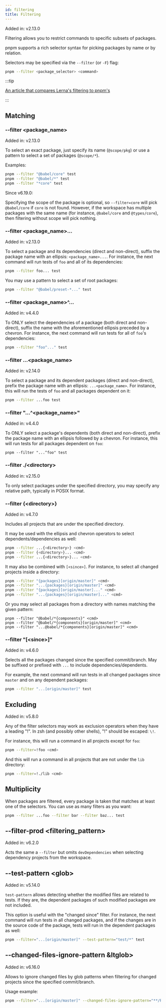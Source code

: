 ```yaml
---
id: filtering
title: Filtering
---
```


Added in: v2.13.0

Filtering allows you to restrict commands to specific subsets of packages.

pnpm supports a rich selector syntax for picking packages by name or by
relation.

Selectors may be specified via the `--filter` (or `-F`) flag:

```sh
pnpm --filter <package_selector> <command>
```

:::tip

[An article that compares Lerna's filtering to pnpm's](https://medium.com/pnpm/pnpm-vs-lerna-filtering-in-a-multi-package-repository-1f68bc644d6a)

:::

## Matching

### --filter \<package_name>

Added in: v2.13.0

To select an exact package, just specify its name (`@scope/pkg`) or use a
pattern to select a set of packages (`@scope/*`).

Examples:

```sh
pnpm --filter "@babel/core" test
pnpm --filter "@babel/*" test
pnpm --filter "*core" test
```

Since v6.19.0:

Specifying the scope of the package is optional, so `--filter=core` will pick `@babel/core` if `core` is not found.
However, if the workspace has multiple packages with the same name (for instance, `@babel/core` and `@types/core`),
then filtering without scope will pick nothing.

### --filter \<package_name>...

Added in: v2.13.0

To select a package and its dependencies (direct and non-direct), suffix the
package name with an ellipsis: `<package_name>...`. For instance, the next
command will run tests of `foo` and all of its dependencies:

```sh
pnpm --filter foo... test
```

You may use a pattern to select a set of root packages:

```sh
pnpm --filter "@babel/preset-*..." test
```

### --filter \<package_name>^...

Added in: v4.4.0

To ONLY select the dependencies of a package (both direct and non-direct),
suffix the name with the aforementioned ellipsis preceded by a chevron. For
instance, the next command will run tests for all of `foo`'s
dependencies:

```sh
pnpm --filter "foo^..." test
```

### --filter ...\<package_name>

Added in: v2.14.0

To select a package and its dependent packages (direct and non-direct), prefix
the package name with an ellipsis: `...<package_name>`. For instance, this will
run the tests of `foo` and all packages dependent on it:

```sh
pnpm --filter ...foo test
```

### --filter "...^\<package_name>"

Added in: v4.4.0

To ONLY select a package's dependents (both direct and non-direct), prefix the
package name with an ellipsis followed by a chevron. For instance, this will
run tests for all packages dependent on `foo`:

```text
pnpm --filter "...^foo" test
```

### --filter ./\<directory>

Added in: v2.15.0

To only select packages under the specified directory, you may specify any
relative path, typically in POSIX format.

### --filter {\<directory>}

Added in: v4.7.0

Includes all projects that are under the specified directory.

It may be used with the ellipsis and chevron operators to select
dependents/dependencies as well:

```sh
pnpm --filter ...{<directory>} <cmd>
pnpm --filter {<directory>}... <cmd>
pnpm --filter ...{<directory>}... <cmd>
```

It may also be combined with `[<since>]`. For instance, to select all changed
projects inside a directory:

```sh
pnpm --filter "{packages}[origin/master]" <cmd>
pnpm --filter "...{packages}[origin/master]" <cmd>
pnpm --filter "{packages}[origin/master]..." <cmd>
pnpm --filter "...{packages}[origin/master]..." <cmd>
```

Or you may select all packages from a directory with names matching the given
pattern:

```text
pnpm --filter "@babel/*{components}" <cmd>
pnpm --filter "@babel/*{components}[origin/master]" <cmd>
pnpm --filter "...@babel/*{components}[origin/master]" <cmd>
```

### --filter "[\<since>]"

Added in: v4.6.0

Selects all the packages changed since the specified commit/branch. May be
suffixed or prefixed with `...` to include dependencies/dependents.

For example, the next command will run tests in all changed packages since
`master` and on any dependent packages:

```sh
pnpm --filter "...[origin/master]" test
```

## Excluding

Added in: v5.8.0

Any of the filter selectors may work as exclusion operators when they have a
leading "!". In zsh (and possibly other shells), "!" should be escaped: `\!`.

For instance, this will run a command in all projects except for `foo`:

```sh
pnpm --filter=!foo <cmd>
```

And this will run a command in all projects that are not under the `lib`
directory:

```sh
pnpm --filter=!./lib <cmd>
```

## Multiplicity

When packages are filtered, every package is taken that matches at least one of
the selectors. You can use as many filters as you want:

```sh
pnpm --filter ...foo --filter bar --filter baz... test
```

## --filter-prod \<filtering_pattern>

Added in: v6.2.0

Acts the same a `--filter` but omits `devDependencies` when selecting dependency projects
from the workspace.

## --test-pattern \<glob>

Added in: v5.14.0

`test-pattern` allows detecting whether the modified files are related to tests.
If they are, the dependent packages of such modified packages are not included.

This option is useful with the "changed since" filter. For instance, the next
command will run tests in all changed packages, and if the changes are in the
source code of the package, tests will run in the dependent packages as well:

```sh
pnpm --filter="...[origin/master]" --test-pattern="test/*" test
```

## --changed-files-ignore-pattern &ltglob>

Added in: v6.16.0

Allows to ignore changed files by glob patterns when filtering for changed projects since the specified commit/branch.

Usage example:

```sh
pnpm --filter="...[origin/master]" --changed-files-ignore-pattern="**/README.md" run build
```

